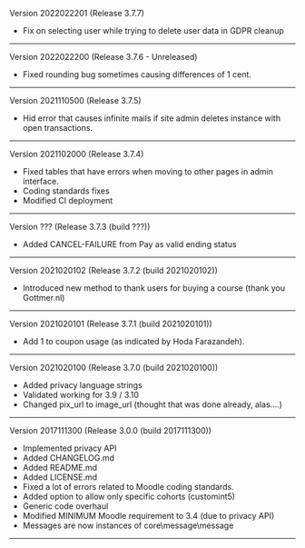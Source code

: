 Version 2022022201 (Release 3.7.7)
* Fix on selecting user while trying to delete user data in GDPR cleanup

-----

Version 2022022200 (Release 3.7.6 - Unreleased)
* Fixed rounding bug sometimes causing differences of 1 cent.

-----

Version 2021110500 (Release 3.7.5)
* Hid error that causes infinite mails if site admin deletes instance with open transactions.

-----

Version 2021102000 (Release 3.7.4)
* Fixed tables that have errors when moving to other pages in admin interface.
* Coding standards fixes
* Modified CI deployment

-----

Version ??? (Release 3.7.3 (build ???))
* Added CANCEL-FAILURE from Pay as valid ending status

-----
Version 2021020102 (Release 3.7.2 (build 2021020102))
* Introduced new method to thank users for buying a course (thank you Gottmer.nl)

-----
Version 2021020101 (Release 3.7.1 (build 2021020101))
* Add 1 to coupon usage (as indicated by Hoda Farazandeh).

-----
Version 2021020100 (Release 3.7.0 (build 2021020100))
* Added privacy language strings
* Validated working for 3.9 / 3.10
* Changed pix_url  to image_url (thought that was done already, alas....)

-----
Version 2017111300 (Release 3.0.0 (build 2017111300))
* Implemented privacy API
* Added CHANGELOG.md
* Added README.md
* Added LICENSE.md
* Fixed a lot of errors related to Moodle coding standards.
* Added option to allow only specific cohorts (customint5)
* Generic code overhaul
* Modified MINIMUM Moodle requirement to 3.4 (due to privacy API)
* Messages are now instances of core\message\message

-----
